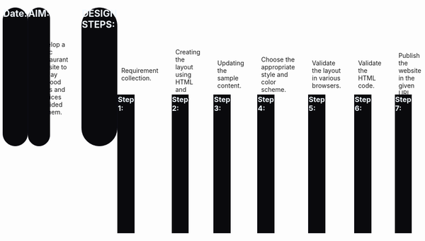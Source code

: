 # Ex.07 Restaurant Website
## Date:

## AIM:
To develop a static Restaurant website to display the food items and services provided by them.

## DESIGN STEPS:

### Step 1:
Requirement collection.

### Step 2:
Creating the layout using HTML and CSS.

### Step 3:
Updating the sample content.

### Step 4:
Choose the appropriate style and color scheme.

### Step 5:
Validate the layout in various browsers.

### Step 6:
Validate the HTML code.

### Step 7:
Publish the website in the given URL.

## PROGRAM:
main.html

<html>
    <title>Restaurent Title</title>
    <head>
        <style>
            body{
                display: flex ;
                justify-content: center;
                align-items: center;
            }
            .main{
                width: 99%;
                height: 99%;
                background-color: bisque;
                justify-content: center;
                border: 2px solid black;
                border-radius: 20px;
                background-image: url("main.png");
                background-repeat: no-repeat;
                background-size: cover;
            }
            .main h1{
                width: 500px;
                position: relative;
                top: 1px;
                left: 480px;
                border: 1px;
                border-radius: 100px;
                padding: 5px;
                background-color: black;
                color:rgb(230, 234, 238);
                
                font-family: 'Times New Roman', Times, serif;
                font-size:  50px;
            }
            .home{
                background-color: rgb(4, 4, 19);
                color: aliceblue;
                border: 2px solid black;
                border-radius: 50px;
                width: 90%;
                position: absolute;
                top: 120px;
                left: 70px;
                display: flex;
                justify-content: space-evenly;
            }
            .h1{
                
                margin: 20px;
                padding: 20px;
                font-family: Georgia, 'Times New Roman', Times, serif;
                font-size: x-large;
            }
            .contents{
                display: flex;
                align-items: center;
                flex-direction:row;
                justify-content: space-around;
                width: 91%;
                height: 400px;
                position: relative;
                top: 100px;
                left: 60px;
                border: 2px solid rgb(228, 160, 2);
                background-color: rgb(228, 160, 2);
                border-radius: 70px;
            }
            .m1{
                display: flex;
                
                justify-content: center;
                
                width: 20%;
                height: 90%;
                color: rgb(217, 223, 230,217);
                background-image: url("re.png");
                background-size: cover;
                background-color: darkblue;
                border: 1px solid darkblue;
                border-radius: 50px;
            }
            h2{
                
                color: aliceblue;
                border: 1px solid rgb(12, 12, 20);
                background-color: rgb(10, 10, 13);
                width: 90%;
                height: 8%;
                border-radius: 80px;  
            }
            .m2{
                display: flex;
                justify-content: center;
                width: 20%;
                height: 90%;
                color: aliceblue;
                background-image: url("sp.png");
                background-size: cover;
                background-color: darkblue;
                border: 1px solid darkblue;
                border-radius: 50px;
            }
            .m3{
                display: flex;
                justify-content: center;
                width: 20%;
                height: 90%;
                color: aliceblue;
                background-image: url("of1.png");
                background-size: cover;
                background-color: rgb(30, 30, 187);
                border: 1px solid rgb(17, 17, 164);
                border-radius: 50px;
            }
            .foot{
                border: 2px;
                width: 25%;
                border-radius: 60px;
                background-color: black;
                color: aliceblue;
                position: relative;
                bottom: -250px;
                left: 550px;
            }
        </style>
    </head>
    <body>
        <div class="main">
            <h1 align="center">KRISH</h1>
            <div class="home">
                <div class="h1"><a href="home.html">Home</a></div>
                <div class="h1"><a href="menu.html">Menu</a></div>
                <div class="h1"><a href="admin.html">Administration</a></div>
                <div class="h1"><a href="cu.html">Contact Us</a></div>
            </div>
            <div class="contents">
                 <div class="m1">
                    <h2 align="center">RESERVATION</h2>
                    
                 </div>
                 <div class="m2">
                    <h2 align="center">NEW ITEM</h2>
                 </div>
                 <div class="m3">
                    <h2 align="center">DISCOUNTS</h2>
                 </div>
            </div>
            <div class="foot">
                <h3 align="center">Designed and Developed By THAMIZHARASI G</h3>
            </div>
        </div>
    </body>
</html>

home.html

<html>
    <title>Restaurent Title</title>
    <head>
        <style>
            body{
                display: flex ;
                justify-content: center;
                align-items: center;
            }
            .main{
                width: 99%;
                height: 99%;
                background-color: bisque;
                justify-content: center;
                border: 2px solid black;
                border-radius: 20px;
                background-image: url("main.png");
                background-repeat: no-repeat;
                background-size: cover;
            }
            .main h1{
                width: 500px;
                position: relative;
                top: 1px;
                left: 480px;
                border: 1px;
                border-radius: 100px;
                padding: 5px;
                background-color: black;
                color:rgb(230, 234, 238);
                
                font-family: 'Times New Roman', Times, serif;
                font-size:  50px;
            }
            .home{
                background-color: rgb(4, 4, 19);
                color: aliceblue;
                border: 2px solid black;
                border-radius: 50px;
                width: 90%;
                position: absolute;
                top: 120px;
                left: 70px;
                display: flex;
                justify-content: space-evenly;
            }
            .h1{
                
                margin: 20px;
                padding: 20px;
                font-family: Georgia, 'Times New Roman', Times, serif;
                font-size: x-large;
            }
            .contents{
                display: flex;
                align-items: center;
                flex-direction:row;
                justify-content: space-around;
                width: 91%;
                height: 400px;
                position: relative;
                top: 100px;
                left: 60px;
                border: 2px solid rgb(228, 160, 2);
                background-color: rgb(228, 160, 2);
                border-radius: 70px;
            }
            .m1{
                display: flex;
                
                justify-content: center;
                
                width: 20%;
                height: 90%;
                color: rgb(217, 223, 230,217);
                background-image: url("re.png");
                background-size: cover;
                background-color: darkblue;
                border: 1px solid darkblue;
                border-radius: 50px;
            }
            h2{
                
                color: aliceblue;
                border: 1px solid rgb(12, 12, 20);
                background-color: rgb(10, 10, 13);
                width: 90%;
                height: 8%;
                border-radius: 80px;  
            }
            .m2{
                display: flex;
                justify-content: center;
                width: 20%;
                height: 90%;
                color: aliceblue;
                background-image: url("sp.png");
                background-size: cover;
                background-color: darkblue;
                border: 1px solid darkblue;
                border-radius: 50px;
            }
            .m3{
                display: flex;
                justify-content: center;
                width: 20%;
                height: 90%;
                color: aliceblue;
                background-image: url("of1.png");
                background-size: cover;
                background-color: rgb(30, 30, 187);
                border: 1px solid rgb(17, 17, 164);
                border-radius: 50px;
            }
            .foot{
                border: 2px;
                width: 25%;
                border-radius: 60px;
                background-color: black;
                color: aliceblue;
                position: relative;
                bottom: -250px;
                left: 550px;
            }
        </style>
    </head>
    <body>
        <div class="main">
            <h1 align="center">KRISH</h1>
            <div class="home">
                <div class="h1"><a href="home.html">Home</a></div>
                <div class="h1"><a href="menu.html">Menu</a></div>
                <div class="h1"><a href="admin.html">Administration</a></div>
                <div class="h1"><a href="cu.html">Contact Us</a></div>
            </div>
            <div class="contents">
                 <div class="m1">
                    <h2 align="center">RESERVATION</h2>
                    
                 </div>
                 <div class="m2">
                    <h2 align="center">NEW ITEM</h2>
                 </div>
                 <div class="m3">
                    <h2 align="center">DISCOUNTS</h2>
                 </div>
            </div>
            <div class="foot">
                <h3 align="center">Designed and Developed By THAMIZHARASI G</h3>
            </div>
        </div>
    </body>
</html>

menu.html

<html>
    <title>Menu</title>
    <head>
        <style>
            .main{
                width: 99%;
                height: 99%;
                background-color: bisque;
                justify-content: center;
                border: 2px solid black;
                border-radius: 20px;
                background-image: url("main.png");
                background-repeat: no-repeat;
                background-size: cover;
            }
            .main h1{
                width: 500px;
                position: relative;
                top: 1px;
                left: 480px;
                border: 1px;
                border-radius: 100px;
                padding: 5px;
                background-color: black;
                color:rgb(230, 234, 238);
                
                font-family: 'Times New Roman', Times, serif;
                font-size:  50px;
            }

            .h1{
                display: flex;
                justify-content: space-around;
                position: relative;
                left: 35px;
                width: 95%;
                height: 90%;
            }
            .h2{
                display: flex;
                justify-content: space-around;
                position: relative;
                left: 35px;
                bottom: 400px;
                width: 95%;
                height: 90%;
            }
            .i1{
                width: 20%;
                height: 40%;
                color: rgb(217, 223, 230,217);
                background-image: url("dos.png");
                background-size: cover;
                background-color: darkblue;
                border: 1px solid darkblue;
                border-radius: 50px;
            }
            .i2{
                width: 20%;
                height: 40%;
                color: rgb(217, 223, 230,217);
                background-image: url("id.png");
                background-size: cover;
                background-color: darkblue;
                border: 1px solid darkblue;
                border-radius: 50px;
            }
            .i3{
                width: 20%;
                height: 40%;
                color: rgb(217, 223, 230,217);
                background-image: url("bo.png");
                background-size: cover;
                background-color: darkblue;
                border: 1px solid darkblue;
                border-radius: 50px;
            }
            .i4{
                width: 20%;
                height: 40%;
                color: rgb(217, 223, 230,217);
                background-image: url("paro.png");
                background-size: cover;
                background-color: darkblue;
                border: 1px solid darkblue;
                border-radius: 50px;
            }
            .i5{
                width: 20%;
                height: 40%;
                color: rgb(217, 223, 230,217);
                background-image: url("samba.png");
                background-size: cover;
                background-color: darkblue;
                border: 1px solid darkblue;
                border-radius: 50px;
            }
            .i6{
                width: 20%;
                height: 40%;
                color: rgb(217, 223, 230,217);
                background-image: url("chap.png");
                background-size: cover;
                background-color: darkblue;
                border: 1px solid darkblue;
                border-radius: 50px;
            }
            .i7{
                width: 20%;
                height: 40%;
                color: rgb(217, 223, 230,217);
                background-image: url("idiy.png");
                background-size: cover;
                background-color: darkblue;
                border: 1px solid darkblue;
                border-radius: 50px;
            }
            .i8{
                width: 20%;
                height: 40%;
                color: rgb(217, 223, 230,217);
                background-image: url("ondo.png");
                background-size: cover;
                background-color: darkblue;
                border: 1px solid darkblue;
                border-radius: 50px;
            }
            .i9{
                width: 20%;
                height: 40%;
                color: rgb(217, 223, 230,217);
                background-image: url("ku.png");
                background-size: cover;
                background-color: darkblue;
                border: 1px solid darkblue;
                border-radius: 50px;
            }
            h2{
                color: aliceblue;
                position: relative;
                left: 30px;
                border: 1px solid rgb(12, 12, 20);
                background-color: rgb(10, 10, 13);
                width: 80%;
                height: 8%;
                border-radius: 80px;
            }
        </style>
    </head>
    <body>
        <div class="main">
            <h1 align="center">MENU</h1>
            
                <div class="h1">
                    <div class="i1">
                        <h2 align="center">DOSA</h2>

                    </div>
                    <div class="i2">
                        <h2 align="center">IDLY</h2>

                    </div>
                    <div class="i3">
                        <h2 align="center">SAMBAR BONDA</h2>

                    </div>
                    <div class="i4">
                        <h2 align="center">PAROTA</h2>

                    </div>
                    <div class="i5">
                        <h2 align="center">PONGAL</h2>

                    </div>
                </div>
                <div class="h2">
                    <div class="i6">
                        <h2 align="center">CHAPATHI</h2>

                    </div>
                    <div class="i7">
                        <h2 align="center">IDIYAPAM</h2>

                    </div>
                    <div class="i8">
                        <h2 align="center">ONION DOSA</h2>

                    </div>
                    <div class="i9">
                        <h2 align="center">KARA PANIYARAM</h2>

                    </div>
                </div>
            
        </div>
    </body>
</html>


admin.html

<html>
    <title>Administration</title>
    <head>
        <style>
            .main{
                width: 99%;
                height: 99%;
                background-color: bisque;
                justify-content: center;
                border: 2px solid black;
                border-radius: 20px;
                background-image: url("main.png");
                background-repeat: no-repeat;
                background-size: cover;
            }
            .main h1{
                width: 500px;
                position: relative;
                top: 1px;
                left: 480px;
                border: 1px;
                border-radius: 100px;
                padding: 5px;
                background-color: black;
                color:rgb(230, 234, 238);
                
                font-family: 'Times New Roman', Times, serif;
                font-size:  50px;
            }

            .h1{
                display: flex;
                justify-content: space-around;
                position: relative;
                left: 35px;
                width: 95%;
                height: 90%;
            }
            .h2{
                display: flex;
                justify-content: space-around;
                position: relative;
                left: 35px;
                bottom: 400px;
                width: 95%;
                height: 90%;
            }
            .i1{
                width: 20%;
                height: 40%;
                color: rgb(217, 223, 230,217);
                background-image: url("m.png");
                background-size: cover;
                background-color: darkblue;
                border: 1px solid darkblue;
                border-radius: 50px;
            }
            .i2{
                width: 20%;
                height: 40%;
                color: rgb(217, 223, 230,217);
                background-image: url("ma.png");
                background-size: cover;
                background-color: darkblue;
                border: 1px solid darkblue;
                border-radius: 50px;
            }
            .i3{
                width: 20%;
                height: 40%;
                color: rgb(217, 223, 230,217);
                background-image: url("cch.png");
                background-size: cover;
                background-color: darkblue;
                border: 1px solid darkblue;
                border-radius: 50px;
            }
            .i4{
                width: 20%;
                height: 40%;
                color: rgb(217, 223, 230,217);
                background-image: url("c.png");
                background-size: cover;
                background-color: darkblue;
                border: 1px solid darkblue;
                border-radius: 50px;
            }
            .i5{
                width: 20%;
                height: 40%;
                color: rgb(217, 223, 230,217);
                background-image: url("w.png");
                background-size: cover;
                background-color: darkblue;
                border: 1px solid darkblue;
                border-radius: 50px;
            }
            .i6{
                width: 20%;
                height: 40%;
                color: rgb(217, 223, 230,217);
                background-image: url("se.png");
                background-size: cover;
                background-color: darkblue;
                border: 1px solid darkblue;
                border-radius: 50px;
            }
            h2{
                color: aliceblue;
                position: relative;
                left: 30px;
                border: 1px solid rgb(12, 12, 20);
                background-color: rgb(10, 10, 13);
                width: 80%;
                height: 8%;
                border-radius: 80px;  
            }
            h3{
                color: aliceblue;
                position: relative;
                left: 30px;
                bottom: -200px;
                border: 1px solid rgb(12, 12, 20);
                background-color: rgb(10, 10, 13);
                width: 80%;
                height: 8%;
                
            }
        </style>
    </head>
    <body>
        <div class="main">
            <h1 align="center">ADMINISTRATOR</h1>
            
                <div class="h1">
                    <div class="i1">
                        <h2 align="center">ALYA</h2>
                        <h3 align="center">MANAGER</h3>
                    </div>
                    <div class="i2">
                        <h2 align="center">SRI</h2>
                        <h3 align="center">ASST. MANAGER</h3>
                    </div>
                    <div class="i3">
                        <h2 align="center">KISHORE</h2>
                        <h3 align="center">CHEF</h3>
                    </div>
                </div>
                <div class="h2">
                    <div class="i4">
                        <h2 align="center">ANBU</h2>
                        <h3 align="center">CASHIER</h3>
                    </div>
                    <div class="i5">
                        <h2 align="center">EESWARAN</h2>
                        <h3 align="center">WAITER</h3>
                    </div>
                    <div class="i6">
                        <h2 align="center">DURAI</h2>
                        <h3 align="center">SERVANT</h3>
                    </div>
                </div>
            
        </div>
    </body>
</html>

cu.html

<html>
    <title>Contact Us</title>
    <head>
        <style>
            .main{
                width: 99%;
                height: 99%;
                background-color: bisque;
                justify-content: center;
                border: 2px solid black;
                border-radius: 20px;
                background-image: url("main.png");
                background-repeat: no-repeat;
                background-size: cover;
            }
            .main h1{
                width: 500px;
                position: relative;
                top: 1px;
                left: 480px;
                border: 1px;
                border-radius: 100px;
                padding: 5px;
                background-color: black;
                color:rgb(230, 234, 238);
                
                font-family: 'Times New Roman', Times, serif;
                font-size:  50px;
            }
            .det{
                display: flex;
                flex-direction: column;
                align-items: center;
                justify-content: center;
                position: relative;
                left: 35px;
                width: 95%;
                height: 70%;
                border: 2px solid rgb(228, 160, 2);
                border-radius: 20px;
                background-color: rgb(228, 160, 2);
            }
        </style>
    </head>
    <body>
        <div class="main">
            <h1 align="center">CONTACT US</h1>
            <div class="det">
                <h2 align="center">ADDRESS</h2>
                <p>VIVEKANANDA CROSS STREET,<BR>
                    GANDHI ROAD,<br>
                    CHENNAI
                </p>
                <h2 align="center"> PHONE: 9944488843</h2>
                <h3>EMAIL: krishspot@gmail.com</h3>
            </div>
        </div>
    </body>
</html>

## OUTPUT:
![admin](https://github.com/user-attachments/assets/3c45f53c-d570-4b32-b5b6-476d299a4238)
![menu](https://github.com/user-attachments/assets/8678bdc2-46de-4095-b0ea-e525f3bdfe4c)
![home](https://github.com/user-attachments/assets/7617ac0a-5a9b-4618-b4b3-18537779ca95)


## RESULT:
The program for designing software company website using HTML and CSS is completed successfully.

